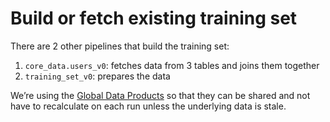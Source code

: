 # Build or fetch existing training set

There are 2 other pipelines that build the training set:

1. `core_data.users_v0`: fetches data from 3 tables and joins them together
2. `training_set_v0`: prepares the data

We’re using the [Global Data Products](https://docs.mage.ai/orchestration/global-data-products/overview) 
so that they can be shared and not have to recalculate on each run unless the underlying data is stale.